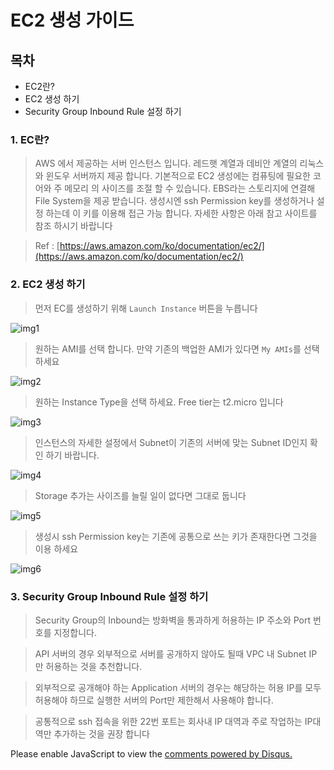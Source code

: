 # EC2 생성 가이드 

## 목차

- EC2란?
- EC2 생성 하기
- Security Group Inbound Rule 설정 하기 

### 1. EC란?
    
> AWS 에서 제공하는 서버 인스턴스 입니다. 레드햇 계열과 데비안 계열의 리눅스와 윈도우 서버까지 제공 합니다. 기본적으로 EC2 생성에는 컴퓨팅에 필요한 코어와 주 메모리     의 사이즈를 조절 할 수 있습니다. EBS라는 스토리지에 연결해 File System을 제공 받습니다. 생성시엔 ssh Permission key를 생성하거나 설정 하는데 이 키를 이용해     접근 가능 합니다. 자세한 사항은 아래 참고 사이트를 참조 하시기 바랍니다 
    
> Ref : [https://aws.amazon.com/ko/documentation/ec2/](https://aws.amazon.com/ko/documentation/ec2/)

### 2. EC2 생성 하기

> 먼저 EC를 생성하기 위해 `Launch Instance` 버튼을 누릅니다 

![img1](https://github.com/JaemTech/jaemtech.github.io/blob/master/img/ec2/1.png?raw=true)

> 원하는 AMI를 선택 합니다. 만약 기존의 백업한 AMI가 있다면 `My AMIs`를 선택하세요

![img2](https://github.com/JaemTech/jaemtech.github.io/blob/master/img/ec2/2.png?raw=true)

> 원하는 Instance Type을 선택 하세요. Free tier는 t2.micro 입니다 

![img3](https://github.com/JaemTech/jaemtech.github.io/blob/master/img/ec2/3.png?raw=true)

> 인스턴스의 자세한 설정에서 Subnet이 기존의 서버에 맞는 Subnet ID인지 확인 하기 바랍니다. 

![img4](https://github.com/JaemTech/jaemtech.github.io/blob/master/img/ec2/4.png?raw=true)

> Storage 추가는 사이즈를 늘릴 일이 없다면 그대로 둡니다

![img5](https://github.com/JaemTech/jaemtech.github.io/blob/master/img/ec2/5.png?raw=true)

> 생성시 ssh Permission key는 기존에 공통으로 쓰는 키가 존재한다면 그것을 이용 하세요

![img6](https://github.com/JaemTech/jaemtech.github.io/blob/master/img/ec2/9.png?raw=true)

### 3. Security Group Inbound Rule 설정 하기 

> Security Group의 Inbound는 방화벽을 통과하게 허용하는 IP 주소와 Port 번호를 지정합니다. 

> API 서버의 경우 외부적으로 서버를 공개하지 않아도 될때 VPC 내 Subnet IP 만 허용하는 것을 추천합니다. 

> 외부적으로 공개해야 하는 Application 서버의 경우는 해당하는 허용 IP를 모두 허용해야 하므로 실행한 서버의 Port만 제한해서 사용해야 합니다. 

> 공통적으로 ssh 접속을 위한 22번 포트는 회사내 IP 대역과 주로 작업하는 IP대역만 추가하는 것을 권장 합니다 

<div id="disqus_thread"></div>
<script>

/**
*  RECOMMENDED CONFIGURATION VARIABLES: EDIT AND UNCOMMENT THE SECTION BELOW TO INSERT DYNAMIC VALUES FROM YOUR PLATFORM OR CMS.
*  LEARN WHY DEFINING THESE VARIABLES IS IMPORTANT: https://disqus.com/admin/universalcode/#configuration-variables*/
/*
var disqus_config = function () {
this.page.url = PAGE_URL;  // Replace PAGE_URL with your page's canonical URL variable
this.page.identifier = PAGE_IDENTIFIER; // Replace PAGE_IDENTIFIER with your page's unique identifier variable
};
*/
(function() { // DON'T EDIT BELOW THIS LINE
var d = document, s = d.createElement('script');
s.src = 'https://jaemtech.disqus.com/embed.js';
s.setAttribute('data-timestamp', +new Date());
(d.head || d.body).appendChild(s);
})();
</script>
<noscript>Please enable JavaScript to view the <a href="https://disqus.com/?ref_noscript">comments powered by Disqus.</a></noscript>
                            